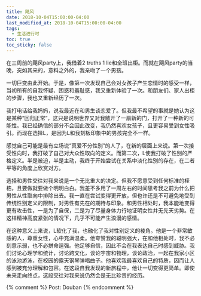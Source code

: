 ```yaml
---
title: 飓风
date: 2018-10-04T15:00:00-04:00
last_modified_at: 2018-10-04T15:00:00-04:00
tags:
  - 生活进行时
toc: true
toc_sticky: false
---
```


在三周前的飓风party上，我借着2 truths 1 lie和全班出柜。而就在飓风party的当晚，突如其来的，意料之外的，我亲吻了一个男孩。

<!--more-->

一切巨变由此开始。于是，像第一次发现自己会对女孩子产生恋情时的感受一样，当初所有的自我怀疑、困惑和羞耻感，我又重新体验了一次。和朋友们、家人出柜的步骤，我也又重新经历了一次。

我打电话给我妈妈，说我最近在和男生谈恋爱了。但我最不希望的事就是她认为这是某种“回归正常”，这只是说明世界又对我敞开了一扇新的门，打开了一种新的可能性。我已经确信的部分不会因此改变，我仍然喜欢女孩子，且更容易受到女性吸引。而现在选择L，是因为L和我刻板印象中的男孩完全不一样。

感觉自己可能是最有立场说“真爱不分性别”的人了，在新的层面上来说。第一次接受性向时，我打破了自己对大众性取向的定义。而第二次，L使我打破了性别的严格定义。半是被迫，半是主动，我终于开始尝试在关系中淡化性别的存在，在二者平等的角度上欣赏对方。

选择和男性交往对我来说是一个无比重大的决定。但我不愿意受到任何标准的桎梏，且要做就要做个明明白白。我差不多用了一周左右的时间思考我之前为什么把男性从性取向中排除出去。我一直在尝试变得更开放，但也许还是不可避免地受到传统性别定义的限制，对男性有先在的期待与印象。和男性相处时，我本能地变得更有攻击性，一是为了自保，二是为了尽量身体力行地证明女性并无先天劣势。在这样精神高度紧张的情况下，几乎不可能产生浪漫的感情。

在这种意义上来说，L软化了我，也融化了我对性别定义的棱角。他是一个非常敏感的人，尊重女性，心中充满温柔。他夸赞我的聪明强大，在和他相处时，我不必刻意示弱，也不必拼命逞强。他足够自信，因此不会在我表达自己时感到威胁。我们讨论心理学和统计，讨论跨文化，谈论宇宙和物理，谈论政治，一起在我家小区的泳池游泳，在校园的露天钢琴弹唱曲子。他喜欢我最喜欢自己的特质，因而让人感到被充分理解和包容。在这段自我发现的新旅程中，他让一切变得更简单。即使未来走向终点，这段交往对我来说仍然会是无比珍贵的经历。

{% comment %}
Post: Douban
{% endcomment %}